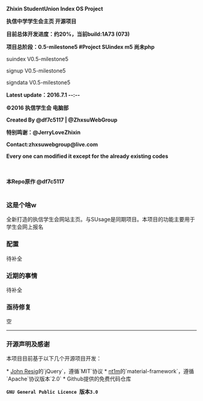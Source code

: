 ﻿<b>Zhixin StudentUnion Index OS Project </b>

<b>执信中学学生会主页 开源项目 </b>

<b>目前总体开发进度：约20%，当前build:1A73 (073)</b>

<b>项目总阶段：0.5-milestone5 #Project SUindex m5 尚未php</b>


<p>suindex V0.5-milestone5</p>
<p>signup V0.5-milestone5</p>
<p>signdata V0.5-milestone5</p>
<p><b>Latest update：2016.7.1 --:--</b></p>
<b>©2016 执信学生会 电脑部</b>
<p>  </p>
<b>Created By  @df7c5117 | @ZhxsuWebGroup</b>
<p>  </p>
<b>特别鸣谢：@JerryLoveZhixin</b>
<p>  </p>
<b>Contact:zhxsuwebgroup@live.com</b>
<p>  </p>
<b>Every one can modified it except for the already existing codes </b>
<p>  </p>
<br></br>
<b>本Repo原作 @df7c5117</b>
<br></br>
<h3>这是个啥w</h3>
  <p>全新打造的执信学生会网站主页。与SUsage是同期项目。本项目的功能主要用于学生会网上报名</p>
<h3>配置</h3>
  <p>待补全</p>
<h3>近期的事情</h3>
  <p>待补全</p>
<h3>亟待修复</h3>
  <p>空</p>
<hr></hr>
<h3>开源声明及感谢</h3>
  <p>本项目目前基于以下几个开源项目开发：</p>
* <a href="https://jquery.org/" target="_blank">John Resig</a>的`jQuery`，遵循`MIT`协议
* <a href="https://github.com/nt1m/material-framework/" target="_blank">nt1m</a>的`material-framework`，遵循`Apache`协议版本`2.0`
* Github提供的免费代码仓库


**`GNU General Public Licence `版本`3.0`**
